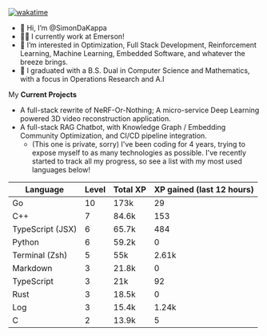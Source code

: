 
[![wakatime](https://wakatime.com/badge/user/50e6c678-94a9-4739-af51-360aeb113c51.svg)](https://wakatime.com/@50e6c678-94a9-4739-af51-360aeb113c51)

- 👋 Hi, I’m @SimonDaKappa
- 🧑‍💼 I currently work at Emerson!
- 👀 I’m interested in Optimization, Full Stack Development, Reinforcement Learning, Machine Learning, Embedded Software, and whatever the breeze brings.
- 🌱 I graduated with a B.S. Dual in Computer Science and Mathematics, with a focus in Operations Research and A.I

My **Current Projects** 
- A full-stack rewrite of NeRF-Or-Nothing; A micro-service Deep Learning powered 3D video reconstruction application.
- A full-stack RAG Chatbot, with Knowledge Graph / Embedding Community Optimization, and CI/CD pipeline integration.
  - (This one is private, sorry)
I've been coding for 4 years, trying to expose myself to as many technologies as possible. I've recently started to track all my progress, so see
a list with my most used languages below!

| Language | Level | Total XP | XP gained (last 12 hours) |
| --- | --- | --- | --- |
| Go | 10 | 173k | 29 |
| C++ | 7 | 84.6k | 153 |
| TypeScript (JSX) | 6 | 65.7k | 484 |
| Python | 6 | 59.2k | 0 |
| Terminal (Zsh) | 5 | 55k | 2.61k |
| Markdown | 3 | 21.8k | 0 |
| TypeScript | 3 | 21k | 92 |
| Rust | 3 | 18.5k | 0 |
| Log | 3 | 15.4k | 1.24k |
| C | 2 | 13.9k | 5 |